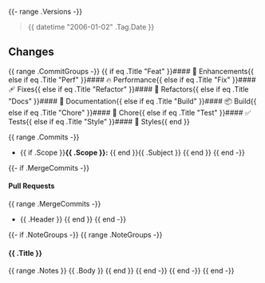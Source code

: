 {{- range .Versions -}}
> {{ datetime "2006-01-02" .Tag.Date }}

## Changes

{{ range .CommitGroups -}}
{{ if eq .Title "Feat" }}#### 🚀 Enhancements{{ else if eq .Title "Perf" }}#### 🔥 Performance{{ else if eq .Title "Fix" }}#### 🩹 Fixes{{ else if eq .Title "Refactor" }}#### 💅 Refactors{{ else if eq .Title "Docs" }}#### 📖 Documentation{{ else if eq .Title "Build" }}#### 📦 Build{{ else if eq .Title "Chore" }}#### 🏡 Chore{{ else if eq .Title "Test" }}#### ✅ Tests{{ else if eq .Title "Style" }}#### 🎨 Styles{{ end }}

{{ range .Commits -}}
* {{ if .Scope }}**{{ .Scope }}:** {{ end }}{{ .Subject }}
{{ end }}
{{ end -}}

{{- if .MergeCommits -}}
#### Pull Requests

{{ range .MergeCommits -}}
* {{ .Header }}
{{ end }}
{{ end -}}

{{- if .NoteGroups -}}
{{ range .NoteGroups -}}
#### {{ .Title }}

{{ range .Notes }}
{{ .Body }}
{{ end }}
{{ end -}}
{{ end -}}
{{ end -}}